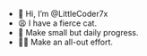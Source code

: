 - 👋 Hi, I’m @LittleCoder7x
- 😩 I have a fierce cat.
- 🌱 Make small but daily progress.
- 💪🏻 Make an all-out effort.
